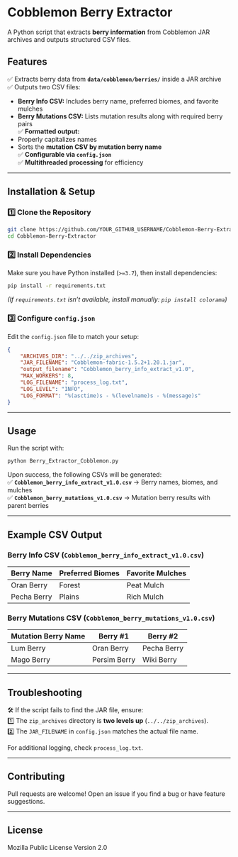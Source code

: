 # Cobblemon Berry Extractor

A Python script that extracts **berry information** from Cobblemon JAR archives and outputs structured CSV files.

## Features  
✅ Extracts berry data from **`data/cobblemon/berries/`** inside a JAR archive  
✅ Outputs two CSV files:  
   - **Berry Info CSV:** Includes berry name, preferred biomes, and favorite mulches  
   - **Berry Mutations CSV:** Lists mutation results along with required berry pairs  
✅ **Formatted output:**  
   - Properly capitalizes names  
   - Sorts the **mutation CSV by mutation berry name**  
✅ **Configurable via `config.json`**  
✅ **Multithreaded processing** for efficiency  

---

## Installation & Setup  
### 1️⃣ Clone the Repository
```sh
git clone https://github.com/YOUR_GITHUB_USERNAME/Cobblemon-Berry-Extractor.git
cd Cobblemon-Berry-Extractor
```

### 2️⃣ Install Dependencies
Make sure you have Python installed (`>=3.7`), then install dependencies:
```sh
pip install -r requirements.txt
```
*(If `requirements.txt` isn’t available, install manually: `pip install colorama`)*  

### 3️⃣ Configure `config.json`
Edit the `config.json` file to match your setup:
```json
{
    "ARCHIVES_DIR": "../../zip_archives",
    "JAR_FILENAME": "Cobblemon-fabric-1.5.2+1.20.1.jar",
    "output_filename": "Cobblemon_berry_info_extract_v1.0",
    "MAX_WORKERS": 8,
    "LOG_FILENAME": "process_log.txt",
    "LOG_LEVEL": "INFO",
    "LOG_FORMAT": "%(asctime)s - %(levelname)s - %(message)s"
}
```

---

## Usage
Run the script with:
```sh
python Berry_Extractor_Cobblemon.py
```
Upon success, the following CSVs will be generated:  
✅ **`Cobblemon_berry_info_extract_v1.0.csv`** → Berry names, biomes, and mulches  
✅ **`Cobblemon_berry_mutations_v1.0.csv`** → Mutation berry results with parent berries  

---

## Example CSV Output

### Berry Info CSV (`Cobblemon_berry_info_extract_v1.0.csv`)
| Berry Name  | Preferred Biomes | Favorite Mulches  |
|-------------|-----------------|-------------------|
| Oran Berry  | Forest          | Peat Mulch       |
| Pecha Berry | Plains          | Rich Mulch       |

### Berry Mutations CSV (`Cobblemon_berry_mutations_v1.0.csv`)
| Mutation Berry Name | Berry #1     | Berry #2     |
|---------------------|--------------|--------------|
| Lum Berry         | Oran Berry   | Pecha Berry |
| Mago Berry        | Persim Berry | Wiki Berry  |

---

## Troubleshooting
🛠️ If the script fails to find the JAR file, ensure:  
1️⃣ The `zip_archives` directory is **two levels up** (`../../zip_archives`).  
2️⃣ The `JAR_FILENAME` in `config.json` matches the actual file name.  

For additional logging, check `process_log.txt`.

---

## Contributing
Pull requests are welcome! Open an issue if you find a bug or have feature suggestions.

---

## License
Mozilla Public License Version 2.0 
